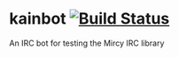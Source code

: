 # kainbot [![Build Status](https://travis-ci.org/mikeyhc/kainbot.svg?branch=master)](https://travis-ci.org/mikeyhc/kainbot)
An IRC bot for testing the Mircy IRC library
